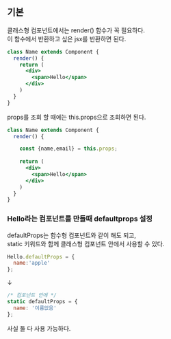 ## 기본

클래스형 컴포넌트에서는 render() 함수가 꼭 필요하다.    
이 함수에서 반환하고 싶은 jsx를 반환하면 된다.

```jsx
class Name extends Component {
  render() {
    return (
      <div>
        <span>Hello</span>
      </div>
    )
  }
}
```

props를 조회 할 때에는 this.props으로 조회하면 된다.

```jsx
class Name extends Component {
  render() {

    const {name,email} = this.props;
    
    return (
      <div>
        <span>Hello</span>
      </div>
    )
  }
}
```

### Hello라는 컴포넌트를 만들때 defaultprops 설정

defaultProps는 함수형 컴포넌트와 같이 해도 되고,    
static 키워드와 함께 클래스형 컴포넌트 안에서 사용할 수 있다.

```jsx
Hello.defaultProps = {
  name:'apple'
};
```
↓
```jsx
/* 컴포넌트 안에 */
static defaultProps = {
  name: '이름없음'
};
```
사실 둘 다 사용 가능하다.
